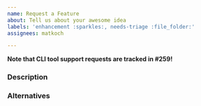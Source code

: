 ```yaml
---
name: Request a Feature
about: Tell us about your awesome idea
labels: 'enhancement :sparkles:, needs-triage :file_folder:'
assignees: matkoch

---
```


**Note that CLI tool support requests are tracked in #259!**

### Description

### Alternatives
